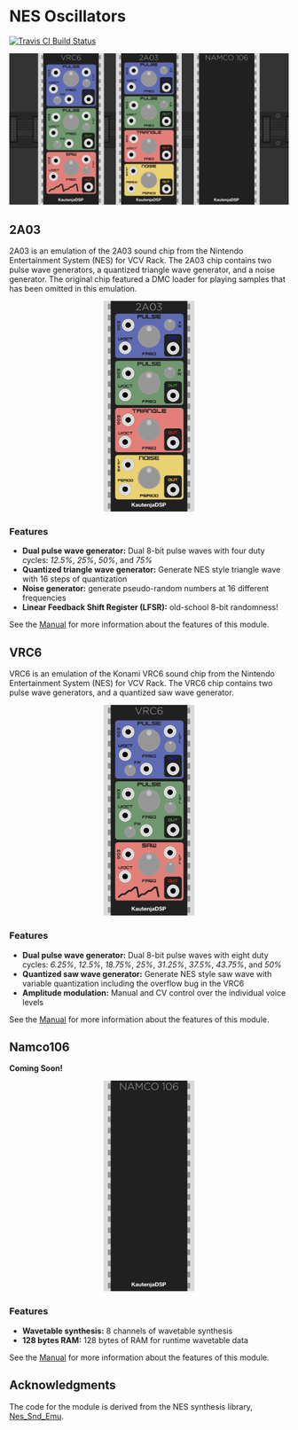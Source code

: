 # NES Oscillators

[![Travis CI Build Status][BuildStatus]][BuildServer]

[BuildStatus]:  https://travis-ci.com/Kautenja/NES-Oscillators.svg?branch=master
[BuildServer]:  https://travis-ci.com/Kautenja/NES-Oscillators

<p align="center">
<img alt="Plugin" src="img/Plugin.png">
</p>

## 2A03

2A03 is an emulation of the 2A03 sound chip from the Nintendo Entertainment
System (NES) for VCV Rack. The 2A03 chip contains two pulse wave generators,
a quantized triangle wave generator, and a noise generator. The original chip
featured a DMC loader for playing samples that has been omitted in this
emulation.

<p align="center">
<img alt="2A03" src="img/2A03.png" height="380px">
</p>

### Features

-   **Dual pulse wave generator:** Dual 8-bit pulse waves with four duty
    cycles: _12.5%_, _25%_, _50%_, and _75%_
-   **Quantized triangle wave generator:** Generate NES style triangle wave
    with 16 steps of quantization
-   **Noise generator:** generate pseudo-random numbers at 16 different
    frequencies
-   **Linear Feedback Shift Register (LFSR):** old-school 8-bit randomness!

See the [Manual](https://kautenja.github.io/modules/2A03/manual.pdf) for more
information about the features of this module.

## VRC6

VRC6 is an emulation of the Konami VRC6 sound chip from the Nintendo
Entertainment System (NES) for VCV Rack. The VRC6 chip contains two pulse
wave generators, and a quantized saw wave generator.

<p align="center">
<img alt="VRC6" src="img/VRC6.png" height="380px">
</p>

### Features

-   **Dual pulse wave generator:** Dual 8-bit pulse waves with eight duty
    cycles: _6.25\%_, _12.5\%_, _18.75\%_, _25\%_, _31.25\%_, _37.5\%_,
    _43.75\%_, and _50\%_
-   **Quantized saw wave generator:** Generate NES style saw wave with variable
    quantization including the overflow bug in the VRC6
-   **Amplitude modulation:** Manual and CV control over the individual voice
    levels

See the [Manual](https://kautenja.github.io/modules/VRC6/manual.pdf) for more
information about the features of this module.

## Namco106

**Coming Soon!**

<p align="center">
<img alt="Namco106" src="img/Namco106.png" height="380px">
</p>

### Features

-   **Wavetable synthesis:** 8 channels of wavetable synthesis
-   **128 bytes RAM:** 128 bytes of RAM for runtime wavetable data

See the [Manual](https://kautenja.github.io/modules/Namco106/manual.pdf) for more
information about the features of this module.

## Acknowledgments

The code for the module is derived from the NES synthesis library,
[Nes_Snd_Emu](https://github.com/jamesathey/Nes_Snd_Emu).
